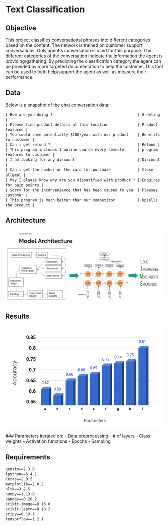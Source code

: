 # Text Classification

## Objective
<p> This project classifies conversational phrases into different categories based on the content. The network is trained on customer support conversations. Only agent's conversation is used for this purpose. The different categories of the conversation indicate the information the agent is providing/gathering. By predicting the classification category,the agent can be provided by more targeted documentation to help the customer. This tool can be used to both help/support the agent as well as measure their performance.</p>

## Data
<p> Below is a snapshot of the chat conversation data: </p>

```| -------------------Content ------------------------------| ------Label--------- |
| How are you doing ?                                      | Greeting |
| Please find product details at this location             | Product features |
| You could save potentially $100/year with our product    | Benefits to customer |
| Can i get refund ?                                       | Refund |
| This program includes 1 online course every semester     | program features to customer | 
| I am looking for any discount                            | Discount |
| Can i get the number on the card for purchase            | Close attempt |
| May I please know why are you dissatified with product ? | Enquires for pain points |
| Sorry for the inconvenience that has been caused to you  | Pleases customer |
| This program is much better than our competitor          | Upsells the product |

```
## Architecture

<p align="center">
<img src="https://github.com/SaiSujithReddy/TextClassification/blob/master/visuals/Screen%20Shot%202017-10-08%20at%2010.39.42%20PM.png" alt="LSTM Architecture" width="600px">
</p>

## Results
<p align="center">
<img src="https://github.com/SaiSujithReddy/TextClassification/blob/master/visuals/Screen%20Shot%202017-10-08%20at%2010.39.53%20PM.png" alt="Accuracy" width="600px">
</p>
### Parameters iterated on:
- Data preprocessing
- # of layers
- Class weights
- Activation functions
- Epochs
- Sampling



## Requirements
```
gensim==2.3.0
ipython==5.4.1
Keras==2.0.5
matplotlib==2.0.2
nltk==3.2.5
numpy==1.13.0
pandas==0.20.2
scikit-image==0.13.0
scikit-learn==0.18.2
scipy==0.19.1
tensorflow==1.2.1
```
